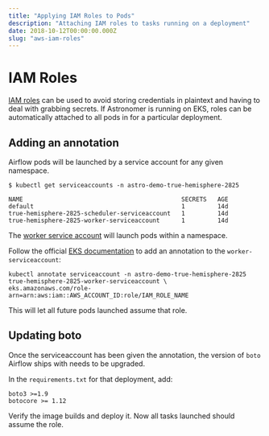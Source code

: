 ```yaml
---
title: "Applying IAM Roles to Pods"
description: "Attaching IAM roles to tasks running on a deployment"
date: 2018-10-12T00:00:00.000Z
slug: "aws-iam-roles"
---
```


# IAM Roles 

[IAM roles](https://aws.amazon.com/iam/faqs/) can be used to avoid storing credentials in plaintext and having to deal with grabbing secrets. If Astronomer is running on EKS, roles can be automatically attached to all pods in for a particular deployment.

## Adding an annotation

Airflow pods will be launched by a service account for any given namespace.

```
$ kubectl get serviceaccounts -n astro-demo-true-hemisphere-2825

NAME                                            SECRETS   AGE
default                                         1         14d
true-hemisphere-2825-scheduler-serviceaccount   1         14d
true-hemisphere-2825-worker-serviceaccount      1         14d
```
The [worker service account](https://github.com/astronomer/astronomer-airflow/blob/master/charts/airflow/templates/workers/worker-serviceaccount.yaml) will launch pods within a namespace. 

Follow the official [EKS documentation](https://docs.aws.amazon.com/eks/latest/userguide/specify-service-account-role.html) to add an annotation to the `worker-serviceaccount`:

```
kubectl annotate serviceaccount -n astro-demo-true-hemisphere-2825 true-hemisphere-2825-worker-serviceaccount \
eks.amazonaws.com/role-arn=arn:aws:iam::AWS_ACCOUNT_ID:role/IAM_ROLE_NAME
```

This will let all future pods launched assume that role.

## Updating boto

Once the serviceaccount has been given the annotation, the version of `boto` Airflow ships with needs to be upgraded.

In the `requirements.txt` for that deployment, add:

```
boto3 >=1.9
botocore >= 1.12
``` 

Verify the image builds and deploy it. Now all tasks launched should assume the role. 